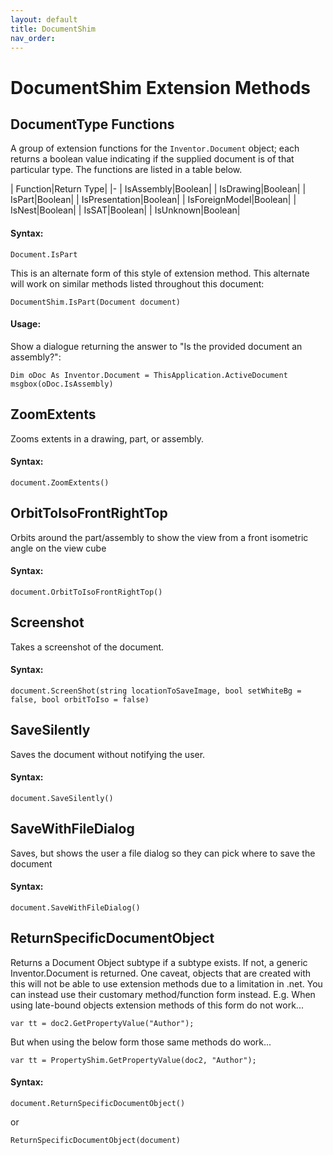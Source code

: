 ```yaml
---
layout: default
title: DocumentShim
nav_order: 
---
```


# DocumentShim Extension Methods

## DocumentType Functions

A group of extension functions for the `Inventor.Document` object; each returns a boolean value indicating if the supplied document is of that particular type. The functions are listed in a table below.

| Function|Return Type|
|-
| IsAssembly|Boolean|
| IsDrawing|Boolean|
| IsPart|Boolean|
| IsPresentation|Boolean|
| IsForeignModel|Boolean|
| IsNest|Boolean|
| IsSAT|Boolean|
| IsUnknown|Boolean|


#### Syntax:

    Document.IsPart

This is an alternate form of this style of extension method. This alternate will work on similar methods listed throughout this document:

    DocumentShim.IsPart(Document document)

#### Usage:

Show a dialogue returning the answer to "Is the provided document an assembly?":

    Dim oDoc As Inventor.Document = ThisApplication.ActiveDocument
    msgbox(oDoc.IsAssembly)


## ZoomExtents

Zooms extents in a drawing, part, or assembly.
#### Syntax:
    document.ZoomExtents()

## OrbitToIsoFrontRightTop

Orbits around the part/assembly to show the view from a front isometric angle on the view cube

#### Syntax:
    document.OrbitToIsoFrontRightTop()

## Screenshot

Takes a screenshot of the document.

#### Syntax:
    document.ScreenShot(string locationToSaveImage, bool setWhiteBg = false, bool orbitToIso = false)

## SaveSilently

Saves the document without notifying the user.

#### Syntax:
    document.SaveSilently()


## SaveWithFileDialog

Saves, but shows the user a file dialog so they can pick where to save the document

#### Syntax:
    document.SaveWithFileDialog()


## ReturnSpecificDocumentObject

Returns a Document Object subtype if a subtype exists.  If not, a generic Inventor.Document is returned.  One caveat, objects that are created with this will not be able to use extension methods due to a limitation in .net.  You can instead use their customary method/function form instead.  E.g. When using late-bound objects extension methods of this form do not work...

    var tt = doc2.GetPropertyValue("Author");

But when using the below form those same methods do work...

    var tt = PropertyShim.GetPropertyValue(doc2, "Author");

#### Syntax:
    document.ReturnSpecificDocumentObject()

or

    ReturnSpecificDocumentObject(document)
